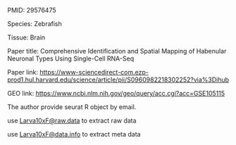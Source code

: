 PMID: 29576475

Species: Zebrafish

Tissue: Brain

Paper title: Comprehensive Identification and Spatial Mapping of Habenular Neuronal Types Using Single-Cell RNA-Seq

Paper link: https://www-sciencedirect-com.ezp-prod1.hul.harvard.edu/science/article/pii/S0960982218302252?via%3Dihub

GEO link: https://www.ncbi.nlm.nih.gov/geo/query/acc.cgi?acc=GSE105115

The author provide seurat R object by email.

use Larva10xF@raw.data to extract raw data

use Larva10xF@data.info to extract meta data

